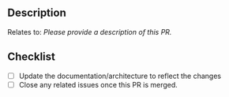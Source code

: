 ## Description
Relates to: 
*Please provide a description of this PR.*

## Checklist
- [ ] Update the documentation/architecture to reflect the changes
- [ ] Close any related issues once this PR is merged.
